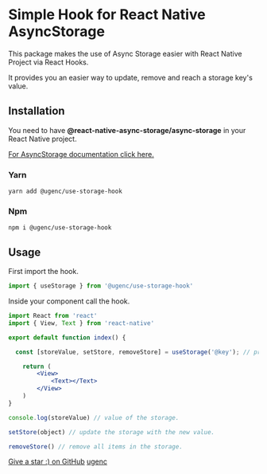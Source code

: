 # Simple Hook for React Native AsyncStorage

This package makes the use of Async Storage easier with React Native Project via React Hooks.

It provides you an easier way to update, remove and reach a storage key's value.

## Installation

You need to have **@react-native-async-storage/async-storage** in your React Native project.

[For AsyncStorage documentation click here.](https://github.com/react-native-async-storage/async-storage)

### Yarn

```
yarn add @ugenc/use-storage-hook
```

### Npm

```
npm i @ugenc/use-storage-hook
```

## Usage

First import the hook.

```js
import { useStorage } from '@ugenc/use-storage-hook'
```

Inside your component call the hook.

```jsx
import React from 'react'
import { View, Text } from 'react-native'

export default function index() {

  const [storeValue, setStore, removeStore] = useStorage('@key'); // provide a storage key.

    return (
        <View>
            <Text></Text>
        </View>
    )
}
```

```js
console.log(storeValue) // value of the storage.
```

```js
setStore(object) // update the storage with the new value.
```

```js
removeStore() // remove all items in the storage.
```

[Give a star :) on GitHub](https://github.com/ugenc/useStorage)
[ugenc](https://ugenc.com)
